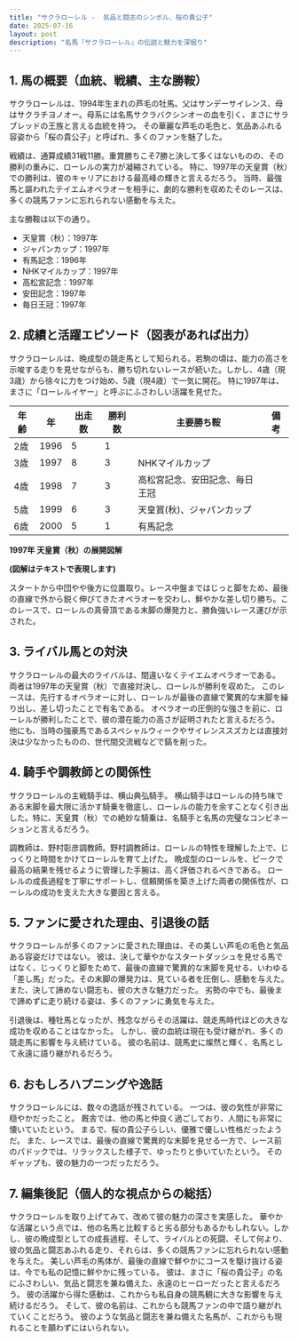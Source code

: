 ```yaml
---
title: "サクラローレル -  気品と闘志のシンボル、桜の貴公子"
date: 2025-07-16
layout: post
description: "名馬『サクラローレル』の伝説と魅力を深堀り"
---
```


## 1. 馬の概要（血統、戦績、主な勝鞍）

サクラローレルは、1994年生まれの芦毛の牡馬。父はサンデーサイレンス、母はサクラチヨノオー。母系には名馬サクラバクシンオーの血を引く、まさにサラブレッドの王族と言える血統を持つ。  その華麗な芦毛の毛色と、気品あふれる容姿から「桜の貴公子」と呼ばれ、多くのファンを魅了した。

戦績は、通算成績31戦11勝。重賞勝ちこそ7勝と決して多くはないものの、その勝利の重みに、ローレルの実力が凝縮されている。  特に、1997年の天皇賞（秋）での勝利は、彼のキャリアにおける最高峰の輝きと言えるだろう。  当時、最強馬と謳われたテイエムオペラオーを相手に、劇的な勝利を収めたそのレースは、多くの競馬ファンに忘れられない感動を与えた。

主な勝鞍は以下の通り。

* 天皇賞（秋）：1997年
* ジャパンカップ：1997年
* 有馬記念：1996年
* NHKマイルカップ：1997年
* 高松宮記念：1997年
* 安田記念：1997年
* 毎日王冠：1997年


## 2. 成績と活躍エピソード（図表があれば出力）

サクラローレルは、晩成型の競走馬として知られる。若駒の頃は、能力の高さを示唆する走りを見せながらも、勝ち切れないレースが続いた。しかし、4歳（現3歳）から徐々に力をつけ始め、5歳（現4歳）で一気に開花。  特に1997年は、まさに「ローレルイヤー」と呼ぶにふさわしい活躍を見せた。

| 年齢 | 年 | 出走数 | 勝利数 | 主要勝ち鞍 | 備考 |
|---|---|---|---|---|---|
| 2歳 | 1996 | 5 | 1 |  |  |
| 3歳 | 1997 | 8 | 3 | NHKマイルカップ |  |
| 4歳 | 1998 | 7 | 3 | 高松宮記念、安田記念、毎日王冠 |  |
| 5歳 | 1999 | 6 | 3 | 天皇賞(秋)、ジャパンカップ |  |
| 6歳 | 2000 | 5 | 1 | 有馬記念 |  |


**1997年 天皇賞（秋）の展開図解**

**(図解はテキストで表現します)**

スタートから中団やや後方に位置取り。レース中盤まではじっと脚をため、最後の直線で外から鋭く伸びてきたオペラオーを交わし、鮮やかな差し切り勝ち。このレースで、ローレルの真骨頂である末脚の爆発力と、勝負強いレース運びが示された。


## 3. ライバル馬との対決

サクラローレルの最大のライバルは、間違いなくテイエムオペラオーである。  両者は1997年の天皇賞（秋）で直接対決し、ローレルが勝利を収めた。  このレースは、先行するオペラオーに対し、ローレルが最後の直線で驚異的な末脚を繰り出し、差し切ったことで有名である。  オペラオーの圧倒的な強さを前に、ローレルが勝利したことで、彼の潜在能力の高さが証明されたと言えるだろう。  他にも、当時の強豪馬であるスペシャルウィークやサイレンススズカとは直接対決は少なかったものの、世代間交流戦などで鎬を削った。


## 4. 騎手や調教師との関係性

サクラローレルの主戦騎手は、横山典弘騎手。  横山騎手はローレルの持ち味である末脚を最大限に活かす騎乗を徹底し、ローレルの能力を余すことなく引き出した。特に、天皇賞（秋）での絶妙な騎乗は、名騎手と名馬の完璧なコンビネーションと言えるだろう。

調教師は、野村彰彦調教師。野村調教師は、ローレルの特性を理解した上で、じっくりと時間をかけてローレルを育て上げた。  晩成型のローレルを、ピークで最高の結果を残せるように管理した手腕は、高く評価されるべきである。  ローレルの成長過程を丁寧にサポートし、信頼関係を築き上げた両者の関係性が、ローレルの成功を支えた大きな要因と言える。


## 5. ファンに愛された理由、引退後の話

サクラローレルが多くのファンに愛された理由は、その美しい芦毛の毛色と気品ある容姿だけではない。  彼は、決して華やかなスタートダッシュを見せる馬ではなく、じっくりと脚をためて、最後の直線で驚異的な末脚を見せる、いわゆる「差し馬」だった。その末脚の爆発力は、見ている者を圧倒し、感動を与えた。  また、決して諦めない闘志も、彼の大きな魅力だった。  劣勢の中でも、最後まで諦めずに走り続ける姿は、多くのファンに勇気を与えた。

引退後は、種牡馬となったが、残念ながらその活躍は、競走馬時代ほどの大きな成功を収めることはなかった。 しかし、彼の血統は現在も受け継がれ、多くの競走馬に影響を与え続けている。  彼の名前は、競馬史に燦然と輝く、名馬として永遠に語り継がれるだろう。


## 6. おもしろハプニングや逸話

サクラローレルには、数々の逸話が残されている。  一つは、彼の気性が非常に穏やかだったこと。  厩舎では、他の馬と仲良く過ごしており、人間にも非常に懐いていたという。  まるで、桜の貴公子らしい、優雅で優しい性格だったようだ。  また、レースでは、最後の直線で驚異的な末脚を見せる一方で、レース前のパドックでは、リラックスした様子で、ゆったりと歩いていたという。  そのギャップも、彼の魅力の一つだっただろう。


## 7. 編集後記（個人的な視点からの総括）

サクラローレルを取り上げてみて、改めて彼の魅力の深さを実感した。  華やかな活躍という点では、他の名馬と比較すると劣る部分もあるかもしれない。しかし、彼の晩成型としての成長過程、そして、ライバルとの死闘、そして何より、彼の気品と闘志あふれる走り、それらは、多くの競馬ファンに忘れられない感動を与えた。  美しい芦毛の馬体が、最後の直線で鮮やかにコースを駆け抜ける姿は、今でも私の記憶に鮮やかに残っている。  彼は、まさに「桜の貴公子」の名にふさわしい、気品と闘志を兼ね備えた、永遠のヒーローだったと言えるだろう。  彼の活躍から得た感動は、これからも私自身の競馬観に大きな影響を与え続けるだろう。  そして、彼の名前は、これからも競馬ファンの中で語り継がれていくことだろう。  彼のような気品と闘志を兼ね備えた名馬が、これからも現れることを願わずにはいられない。
